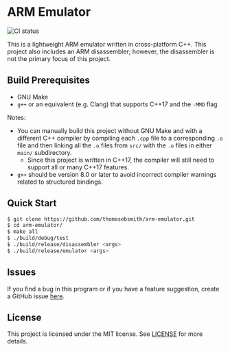 # ARM Emulator

![CI
status](https://github.com/thomasebsmith/arm-emulator/workflows/CI/badge.svg)

This is a lightweight ARM emulator written in cross-platform C++.
This project also includes an ARM disassembler; however,
the disassembler is not the primary focus of this project.

## Build Prerequisites
 - GNU Make
 - `g++` or an equivalent (e.g. Clang) that supports C++17 and the `-MMD` flag

Notes:
 - You can manually build this project without GNU Make and with a
   different C++ compiler by compiling each `.cpp` file to a corresponding `.o`
   file and then linking all the `.o` files from `src/` with the `.o` files in
   either `main/` subdirectory.
   - Since this project is written in C++17, the compiler will still need to
     support all or many C++17 features.
 - `g++` should be version 8.0 or later to avoid incorrect compiler warnings
   related to structured bindings.

## Quick Start
```sh
$ git clone https://github.com/thomasebsmith/arm-emulator.git
$ cd arm-emulator/
$ make all
$ ./build/debug/test
$ ./build/release/disassembler <args>
$ ./build/release/emulator <args>
```

## Issues
If you find a bug in this program or if you have a feature suggestion, create
a GitHub issue
[here](https://github.com/thomasebsmith/arm-emulator/issues/new).

## License
This project is licensed under the MIT license. See [LICENSE](./LICENSE) for
more details.

